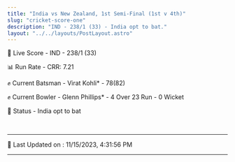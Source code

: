 ```yaml
---
title: "India vs New Zealand, 1st Semi-Final (1st v 4th)"
slug: "cricket-score-one"
description: "IND - 238/1 (33) - India opt to bat."
layout: "../../layouts/PostLayout.astro"
---
```


🔴 Live Score - IND - 238/1 (33)  

📊 Run Rate - CRR: 7.21  

✊ Current Batsman - Virat Kohli* - 78(82)  

✊ Current Bowler - Glenn Phillips* - 4 Over 23 Run - 0 Wicket  

📑 Status - India opt to bat

<br />

***

📝 Last Updated on : 11/15/2023, 4:31:56 PM

***

